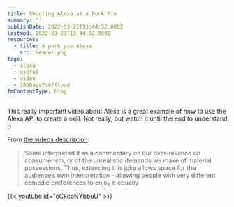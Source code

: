 ```yaml
---
title: Shouting Alexa at a Pork Pie
summary: ''
publishDate: 2022-03-21T13:44:52.000Z
lastmod: 2022-03-21T13:44:52.000Z
resources:
  - title: A pork pie Alexa
    src: header.png
tags:
  - alexa
  - useful
  - video
  - 100DaysToOffload
fmContentType: blog
---
```


This really important video about Alexa is a great example of how to use the Alexa API to create a skill. Not really, but watch it until the end to understand ;)

From [the videos description](https://www.youtube.com/watch?v=oCkcoNYbbuU):

> Some interpreted it as a commentary on our over-reliance on consumerism, or of the unrealistic demands we make of material possessions. Thus, extending this joke allows space for the audience’s own interpretation - allowing people with very different comedic preferences to enjoy it equally

{{< youtube id="oCkcoNYbbuU" >}}
